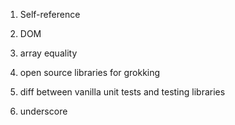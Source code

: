 1. Self-reference

2. DOM

3. array equality

4. open source libraries for grokking

5. diff between vanilla unit tests and testing libraries

6. underscore
